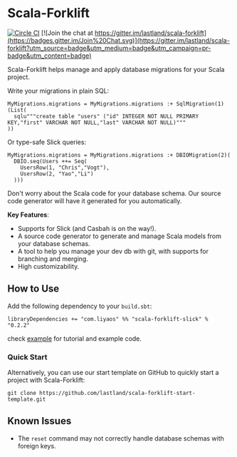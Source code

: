# Scala-Forklift

[![Circle CI](https://circleci.com/gh/lastland/scala-forklift.svg?style=shield)](https://circleci.com/gh/lastland/scala-forklift)
[![Join the chat at https://gitter.im/lastland/scala-forklift](https://badges.gitter.im/Join%20Chat.svg)](https://gitter.im/lastland/scala-forklift?utm_source=badge&utm_medium=badge&utm_campaign=pr-badge&utm_content=badge)

Scala-Forklift helps manage and apply database migrations for your Scala project.

Write your migrations in plain SQL:

    MyMigrations.migrations = MyMigrations.migrations :+ SqlMigration(1)(List(
      sqlu"""create table "users" ("id" INTEGER NOT NULL PRIMARY KEY,"first" VARCHAR NOT NULL,"last" VARCHAR NOT NULL)"""
    ))

Or type-safe Slick queries:

    MyMigrations.migrations = MyMigrations.migrations :+ DBIOMigration(2)(
      DBIO.seq(Users ++= Seq(
        UsersRow(1, "Chris","Vogt"),
        UsersRow(2, "Yao","Li")
      )))

Don't worry about the Scala code for your database schema. Our source code generator will have it generated for you automatically.

**Key Features**:

- Supports for Slick (and Casbah is on the way!).
- A source code generator to generate and manage Scala models from your database schemas.
- A tool to help you manage your dev db with git, with supports for branching and merging.
- High customizability.


## How to Use

Add the following dependency to your `build.sbt`:

    libraryDependencies += "com.liyaos" %% "scala-forklift-slick" % "0.2.2"

check [example](/example) for tutorial and example code.

### Quick Start

Alternatively, you can use our start template on GitHub to quickly start a project with Scala-Forklift:

    git clone https://github.com/lastland/scala-forklift-start-template.git

## Known Issues

- The `reset` command may not correctly handle database schemas with foreign keys.
